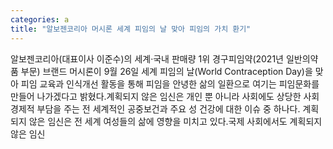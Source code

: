 ```yaml
---
categories: a
title: "알보젠코리아 머시론 세계 피임의 날 맞아 피임의 가치 환기"
---
```

알보젠코리아(대표이사 이준수)의 세계·국내 판매량 1위 경구피임약(2021년 일반의약품 부문) 브랜드 머시론이 9월 26일 세계 피임의 날(World Contraception Day)을 맞아 피임 교육과 인식개선 활동을 통해 피임을 안녕한 삶의 일환으로 여기는 피임문화를 만들어 나가겠다고 밝혔다.계획되지 않은 임신은 개인 뿐 아니라 사회에도 상당한 사회 경제적 부담을 주는 전 세계적인 공중보건과 주요 성 건강에 대한 이슈 중 하나다. 계획되지 않은 임신은 전 세계 여성들의 삶에 영향을 미치고 있다.국제 사회에서도 계획되지 않은 임신